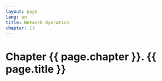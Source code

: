 ```yaml
---
layout: page
lang: en
title: Network Operation
chapter: 13
---
```


# Chapter {{ page.chapter }}. {{ page.title }}

